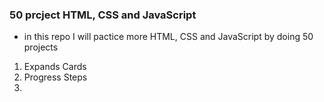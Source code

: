 ### 50 prcject HTML, CSS and JavaScript
- in this repo I will pactice more HTML, CSS and JavaScript by doing 50 projects
1. Expands Cards
2. Progress Steps
3. 